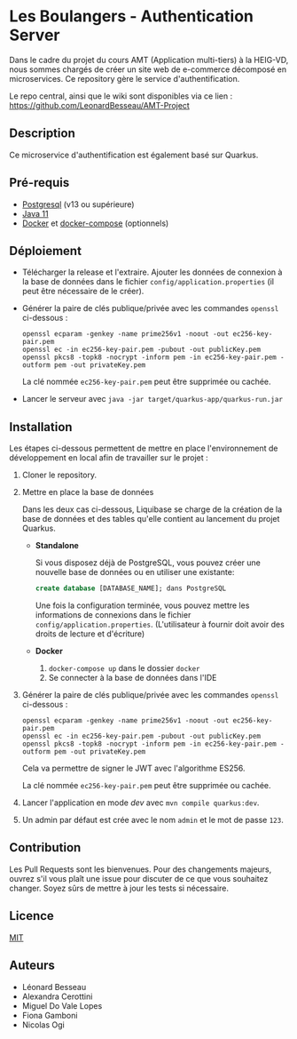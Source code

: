 # Les Boulangers - Authentication Server

Dans le cadre du projet du cours AMT (Application multi-tiers) à la HEIG-VD, nous sommes chargés de créer un site web de e-commerce décomposé en microservices. Ce repository gère le service d'authentification.

Le repo central, ainsi que le wiki sont disponibles via ce lien : https://github.com/LeonardBesseau/AMT-Project 

## Description

Ce microservice d'authentification est également basé sur Quarkus.

## Pré-requis

- [Postgresql](https://www.postgresql.org/download/) (v13 ou supérieure)
- [Java 11](https://adoptopenjdk.net/installation.html)
- [Docker](https://docs.docker.com/get-docker/) et [docker-compose](https://docs.docker.com/compose/install/) (optionnels)

## Déploiement

- Télécharger la release et l'extraire. Ajouter les données de connexion à la base de données dans le fichier `config/application.properties` (il peut être nécessaire de le créer).

- Générer la paire de clés publique/privée avec les commandes `openssl` ci-dessous :

  ```
  openssl ecparam -genkey -name prime256v1 -noout -out ec256-key-pair.pem
  openssl ec -in ec256-key-pair.pem -pubout -out publicKey.pem
  openssl pkcs8 -topk8 -nocrypt -inform pem -in ec256-key-pair.pem -outform pem -out privateKey.pem
  ```

  La clé nommée `ec256-key-pair.pem` peut être supprimée ou cachée.

- Lancer le serveur avec `java -jar target/quarkus-app/quarkus-run.jar` 


## Installation

Les étapes ci-dessous permettent de mettre en place l'environnement de développement en local afin de travailler sur le projet :

1. Cloner le repository. 

2. Mettre en place la base de données
   
   Dans les deux cas ci-dessous, Liquibase se charge de la création de la base de données et des tables qu'elle contient au lancement du projet Quarkus.
   
   - **Standalone**

      Si vous disposez déjà de PostgreSQL, vous pouvez créer une nouvelle base de données ou en utiliser une existante:

      ```sql
      create database [DATABASE_NAME]; dans PostgreSQL
      ```

      Une fois la configuration terminée, vous pouvez mettre les informations de connexions dans le fichier `config/application.properties`. (L'utilisateur à fournir doit avoir des droits de lecture et d'écriture)

   - **Docker**
     1. `docker-compose up` dans le dossier `docker`
     2. Se connecter à la base de données dans l'IDE

3. Générer la paire de clés publique/privée avec les commandes `openssl` ci-dessous :

   ```
   openssl ecparam -genkey -name prime256v1 -noout -out ec256-key-pair.pem
   openssl ec -in ec256-key-pair.pem -pubout -out publicKey.pem
   openssl pkcs8 -topk8 -nocrypt -inform pem -in ec256-key-pair.pem -outform pem -out privateKey.pem
   ```

   Cela va permettre de signer le JWT avec l'algorithme ES256.

   La clé nommée `ec256-key-pair.pem` peut être supprimée ou cachée.

4. Lancer l'application en mode *dev* avec `mvn compile quarkus:dev`.
5. Un admin par défaut est crée avec le nom `admin` et le mot de passe `123`.


## Contribution

Les Pull Requests sont les bienvenues. Pour des changements majeurs, ouvrez s'il vous plaît une issue pour discuter de ce que vous souhaitez changer.
Soyez sûrs de mettre à jour les tests si nécessaire.

## Licence

[MIT](https://choosealicense.com/licenses/mit/)

## Auteurs

- Léonard Besseau
- Alexandra Cerottini
- Miguel Do Vale Lopes
- Fiona Gamboni
- Nicolas Ogi
